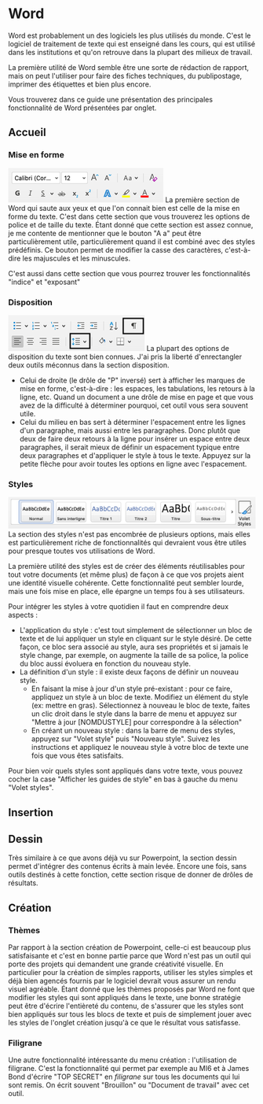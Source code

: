 # Word
Word est probablement un des logiciels les plus utilisés du monde. C'est le logiciel de traitement de texte qui est enseigné dans les cours, qui est utilisé dans les institutions et qu'on retrouve dans la plupart des milieux de travail.

La première utilité de Word semble être une sorte de rédaction de rapport, mais on peut l'utiliser pour faire des fiches techniques, du publipostage, imprimer des étiquettes et bien plus encore.

Vous trouverez dans ce guide une présentation des principales fonctionnalité de Word présentées par onglet.

## Accueil

### Mise en forme
![Mise en forme](/word/accueil_mise_en_forme.png)
La première section de Word qui saute aux yeux et que l'on connait bien est celle de la mise en forme du texte. C'est dans cette section que vous trouverez les options de police et de taille du texte. Étant donné que cette section est assez connue, je me contente de mentionner que le bouton "A a" peut être particulièrement utile, particulièrement quand il est combiné avec des styles prédéfinis. Ce bouton permet de modifier la casse des caractères, c'est-à-dire les majuscules et les minuscules.

C'est aussi dans cette section que vous pourrez trouver les fonctionnalités "indice" et "exposant"

### Disposition
![Disposition](/word/accueil_disposition.png)
La plupart des options de disposition du texte sont bien connues. J'ai pris la liberté d'enrectangler deux outils méconnus dans la section disposition. 
- Celui de droite (le drôle de "P" inversé) sert à afficher les marques de mise en forme, c'est-à-dire : les espaces, les tabulations, les retours à la ligne, etc. Quand un document a une drôle de mise en page et que vous avez de la difficulté à déterminer pourquoi, cet outil vous sera souvent utile.
- Celui du milieu en bas sert à déterminer l'espacement entre les lignes d'un paragraphe, mais aussi entre les paragraphes. Donc plutôt que deux de faire deux retours à la ligne pour insérer un espace entre deux paragraphes, il serait mieux de définir un espacement typique entre deux paragraphes et d'appliquer le style à tous le texte. Appuyez sur la petite flèche pour avoir toutes les options en ligne avec l'espacement.

### Styles
![Styles](/word/accueil_styles.png)
La section des styles n'est pas encombrée de plusieurs options, mais elles est particulièrement riche de fonctionnalités qui devraient vous être utiles pour presque toutes vos utilisations de Word.

La première utilité des styles est de créer des éléments réutilisables pour tout votre documents (et même plus) de façon à ce que vos projets aient une identité visuelle cohérente. Cette fonctionnalité peut sembler lourde, mais une fois mise en place, elle épargne un temps fou à ses utilisateurs.

Pour intégrer les styles à votre quotidien il faut en comprendre deux aspects : 
- L'application du style : c'est tout simplement de sélectionner un bloc de texte et de lui appliquer un style en cliquant sur le style désiré. De cette façon, ce bloc sera associé au style, aura ses propriétés et si jamais le style change, par exemple, on augmente la taille de sa police, la police du bloc aussi évoluera en fonction du nouveau style.
- La définition d'un style : il existe deux façons de définir un nouveau style.
  - En faisant la mise à jour d'un style pré-existant : pour ce faire, appliquez un style à un bloc de texte. Modifiez un élément du style (ex: mettre en gras). Sélectionnez à nouveau le bloc de texte, faites un clic droit dans le style dans la barre de menu et appuyez sur "Mettre à jour [NOMDUSTYLE] pour correspondre à la sélection"
  - En créant un nouveau style : dans la barre de menu des styles, appuyez sur "Volet style" puis "Nouveau style". Suivez les instructions et appliquez le nouveau style à votre bloc de texte une fois que vous êtes satisfaits.

Pour bien voir quels styles sont appliqués dans votre texte, vous pouvez cocher la case "Afficher les guides de style" en bas à gauche du menu "Volet styles".

## Insertion


## Dessin
Très similaire à ce que avons déjà vu sur Powerpoint, la section dessin permet d'intégrer des contenus écrits à main levée. Encore une fois, sans outils destinés à cette fonction, cette section risque de donner de drôles de résultats.

## Création

### Thèmes
Par rapport à la section création de Powerpoint, celle-ci est beaucoup plus satisfaisante et c'est en bonne partie parce que Word n'est pas un outil qui porte des projets qui demandent une grande créativité visuelle. En particulier pour la création de simples rapports, utiliser les styles simples et déjà bien agencés fournis par le logiciel devrait vous assurer un rendu visuel agréable. Étant donné que les thèmes proposés par Word ne font que modifier les styles qui sont appliqués dans le texte, une bonne stratégie peut être d'écrire l'entièreté du contenu, de s'assurer que les styles sont bien appliqués sur tous les blocs de texte et puis de simplement jouer avec les styles de l'onglet création jusqu'à ce que le résultat vous satisfasse.

### Filigrane
Une autre fonctionnalité intéressante du menu création : l'utilisation de filigrane. C'est la fonctionnalité qui permet par exemple au MI6 et à James Bond d'écrire "TOP SECRET" en _filigrane_ sur tous les documents qui lui sont remis. On écrit souvent "Brouillon" ou "Document de travail" avec cet outil.
